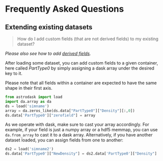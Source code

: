 # Frequently Asked Questions
## Extending existing datasets
> How do I add custom fields (that are not derived fields) to my existing dataset?

*Please also see how to add [derived fields](derived-fields.md).*

After loading some dataset, you can add custom fields to a given container, here called *PartType0* by simply assigning a dask array under the desired key to it.

Please note that all fields within a container are expected to have the same shape in their first axis.

``` py
from astrodask import load
import da.array as da
ds = load('simname')
array = da.zeros_like(ds.data["PartType0"]["Density"][:,0])
ds.data['PartType0']["zerofield"] = array
```

As we operate with dask, make sure to cast your array accordingly. For example, if your field is just a numpy array or a hdf5 memmap, you can use `da.from_array` to cast it to a dask array.
Alternatively, if you have another dataset loaded, you can assign fields from one to another:

``` py
ds2 = load('simname2')
ds.data['PartType0']["NewDensity"] = ds2.data['PartType0']["Density"]
```
